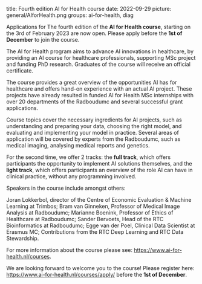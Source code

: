 title: Fourth edition AI for Health course
date: 2022-09-29
picture: general/AIforHealth.png
groups: ai-for-health, diag

Applications for The fourth edition of the **AI for Health course**, starting on the 3rd of February 2023 are now open. Please apply before the **1st of December** to join the course.

The AI for Health program aims to advance AI innovations in healthcare, by providing an AI course for healthcare professionals, supporting MSc project and funding PhD research. Graduates of the course will receive an official certificate.

The course provides a great overview of the opportunities AI has for healthcare and offers hand-on experience with an actual AI project. These projects have already resulted in funded AI for Health MSc internships with over 20 departments of the Radboudumc and several successful grant applications.

Course topics cover the necessary ingredients for AI projects, such as understanding and preparing your data, choosing the right model, and evaluating and implementing your model in practice. Several areas of application will be covered by experts from the Radboudumc, such as medical imaging, analysing medical reports and genetics.

For the second time, we offer 2 tracks: the **full track**, which offers participants the opportunity to implement AI solutions themselves, and the **light track**, which offers participants an overview of the role AI can have in clinical practice, without any programming involved. 

Speakers in the course include amongst others:

Joran Lokkerbol, director of the Centre of Economic Evaluation & Machine Learning at Trimbos; Bram van Ginneken, Professor of Medical Image Analysis at Radboudumc; 
Marianne Boenink, Professor of Ethics of Healthcare at Radboudumc;
Sander Bervoets, Head of the RTC Bioinformatics at Radboudumc;
Egge van der Poel, Clinical Data Scientist at Erasmus MC;
Contributions from the RTC Deep Learning and RTC Data Stewardship.

For more information about the course please see: https://www.ai-for-health.nl/courses.

We are looking forward to welcome you to the course! Please register here: https://www.ai-for-health.nl/courses/apply/ before the **1st of December**.
